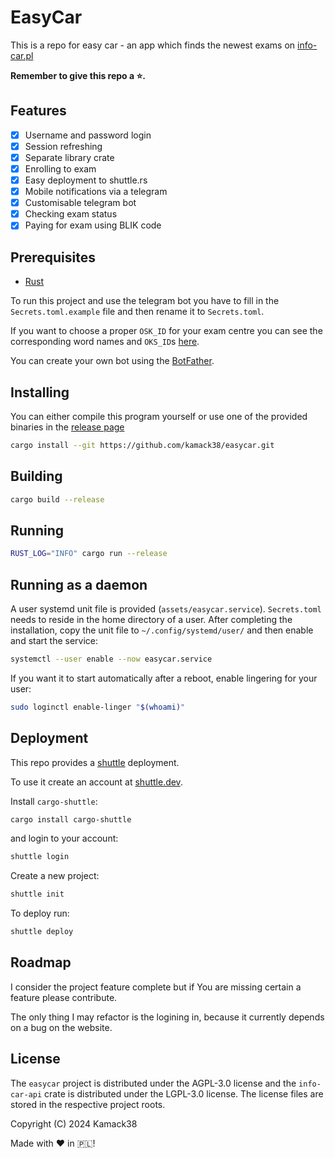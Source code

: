 # EasyCar

This is a repo for easy car - an app which finds the newest exams on
[info-car.pl](https://info-car.pl/)

**Remember to give this repo a ⭐.**

## Features

- [x] Username and password login
- [x] Session refreshing
- [x] Separate library crate
- [x] Enrolling to exam
- [x] Easy deployment to shuttle.rs
- [x] Mobile notifications via a telegram
- [x] Customisable telegram bot
- [x] Checking exam status
- [x] Paying for exam using BLIK code

## Prerequisites

- [Rust](https://www.rust-lang.org/learn/get-started)

To run this project and use the telegram bot you have to fill in the `Secrets.toml.example` file and
then rename it to `Secrets.toml`.

If you want to choose a proper `OSK_ID` for your exam centre you can see the corresponding word
names and `OKS_ID`s [here](./docs/WORD-mapping.md).

You can create your own bot using the [BotFather](https://t.me/botfather).

## Installing

You can either compile this program yourself or use one of the provided binaries in the
[release page](https://github.com/kamack38/easycar/releases/latest)

```bash
cargo install --git https://github.com/kamack38/easycar.git
```

## Building

```bash
cargo build --release
```

## Running

```bash
RUST_LOG="INFO" cargo run --release
```

## Running as a daemon

A user systemd unit file is provided (`assets/easycar.service`). `Secrets.toml` needs to reside in
the home directory of a user. After completing the installation, copy the unit file to
`~/.config/systemd/user/` and then enable and start the service:

```bash
systemctl --user enable --now easycar.service
```

If you want it to start automatically after a reboot, enable lingering for your user:

```bash
sudo loginctl enable-linger "$(whoami)"
```

## Deployment

This repo provides a [shuttle](https://shuttle.dev) deployment.

To use it create an account at [shuttle.dev](https://console.shuttle.dev/signup).

Install `cargo-shuttle`:

```bash
cargo install cargo-shuttle
```

and login to your account:

```bash
shuttle login
```

Create a new project:

```bash
shuttle init
```

To deploy run:

```bash
shuttle deploy
```

## Roadmap

I consider the project feature complete but if You are missing certain a feature please contribute.

The only thing I may refactor is the logining in, because it currently depends on a bug on the
website.

## License

The `easycar` project is distributed under the AGPL-3.0 license and the `info-car-api` crate is
distributed under the LGPL-3.0 license. The license files are stored in the respective project
roots.

Copyright (C) 2024 Kamack38

Made with :heart: in :poland:!

